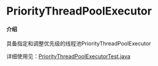 # PriorityThreadPoolExecutor

#### 介绍
具备指定和调整优先级的线程池PriorityThreadPoolExecutor

详细使用见：[PriorityThreadPoolExecutorTest.java](https://gitee.com/wlfcolin/PriorityThreadPoolExecutor/blob/master/priority-thread-pool-executor/src/test/java/me/andy5/util/concurrent/test/PriorityThreadPoolExecutorTest.java)